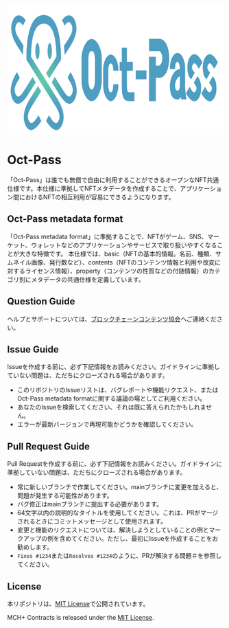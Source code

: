<div align="center">
  <img height="300" src="assets/oct-pass.png">
</div>

# Oct-Pass

「Oct-Pass」は誰でも無償で自由に利用することができるオープンなNFT共通仕様です。本仕様に準拠してNFTメタデータを作成することで、アプリケーション間におけるNFTの相互利用が容易にできるようになります。 

## Oct-Pass metadata format
「Oct-Pass metadata format」に準拠することで、NFTがゲーム、SNS、マーケット、ウォレットなどのアプリケーションやサービスで取り扱いやすくなることが大きな特徴です。
本仕様では、basic（NFTの基本的情報。名前、種類、サムネイル画像、発行数など）、contents（NFTのコンテンツ情報と利用や改変に対するライセンス情報）、property（コンテンツの性質などの付随情報）のカテゴリ別にメタデータの共通仕様を定義しています。

## Question Guide
ヘルプとサポートについては、[ブロックチェーンコンテンツ協会](https://www.blockchaincontents.org/contact)へご連絡ください。

## Issue Guide
Issueを作成する前に、必ず下記情報をお読みください。ガイドラインに準拠していない問題は、ただちにクローズされる場合があります。
* このリポジトリのIssueリストは、バグレポートや機能リクエスト、またはOct-Pass metadata formatに関する議論の場としてご利用ください。
* あなたのIssueを検索してください、それは既に答えられたかもしれません。
* エラーが最新バージョンで再現可能かどうかを確認してください。

## Pull Request Guide
Pull Requestを作成する前に、必ず下記情報をお読みください。ガイドラインに準拠していない問題は、ただちにクローズされる場合があります。
* 常に新しいブランチで作業してください。mainブランチに変更を加えると、問題が発生する可能性があります。
* バグ修正はmainブランチに提出する必要があります。
* 64文字以内の説明的なタイトルを使用してください。これは、PRがマージされるときにコミットメッセージとして使用されます。
* 変更と機能のリクエストについては、解決しようとしていることの例とマークアップの例を含めてください。ただし、最初にIssueを作成することをお勧めします。
* `Fixes #1234`または`Resolves #1234`のように、PRが解決する問題＃を参照してください。

## License
本リポジトリは、[MIT License](./LICENSE)で公開されています。

MCH+ Contracts is released under the [MIT License](./LICENSE).
